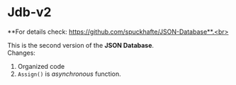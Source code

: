 # Jdb-v2
**For details check: https://github.com/spuckhafte/JSON-Database**.<br>

This is the second version of the **JSON Database**.<br>
Changes:
1. Organized code
2. `Assign()` is *asynchronous* function.
